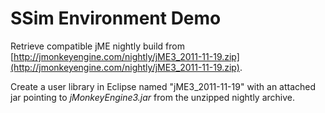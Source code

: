 SSim Environment Demo
=====================

Retrieve compatible jME nightly build from
[http://jmonkeyengine.com/nightly/jME3_2011-11-19.zip](http://jmonkeyengine.com/nightly/jME3_2011-11-19.zip).

Create a user library in Eclipse named "jME3_2011-11-19" with an attached jar
pointing to *jMonkeyEngine3.jar* from the unzipped nightly archive.
